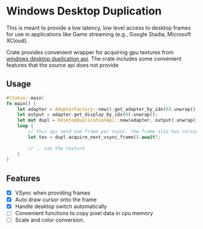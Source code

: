 # Windows Desktop Duplication

This is meant to provide a low latency, low level access to desktop frames for use
in applications like Game streaming (e.g., Google Stadia, Microsoft XCloud).

Crate provides convenient wrapper for acquiring gpu
textures
from [windows desktop duplication api](https://docs.microsoft.com/en-us/windows/win32/direct3ddxgi/desktop-dup-api).
The crate includes some convenient features that the source api does not provide

## Usage

```rust
#[tokio::main]
fn main() {
    let adapter = AdapterFactory::new().get_adapter_by_idx(0).unwrap();
    let output = adapter.get_display_by_idx(0).unwrap();
    let mut dupl = DesktopDuplicationApi::new(adapter, output).unwrap();
    loop {
        // this api send one frame per vsync. the frame also has cursor pre drawn 
        let tex = dupl.acquire_next_vsync_frame().await?;
        
        // .. use the texture
    }
}
```

## Features

- [x] VSync when providing frames
- [x] Auto draw cursor onto the frame
- [x] Handle desktop switch automatically
- [ ] Convenient functions to copy pixel data in cpu memory
- [ ] Scale and color conversion.
